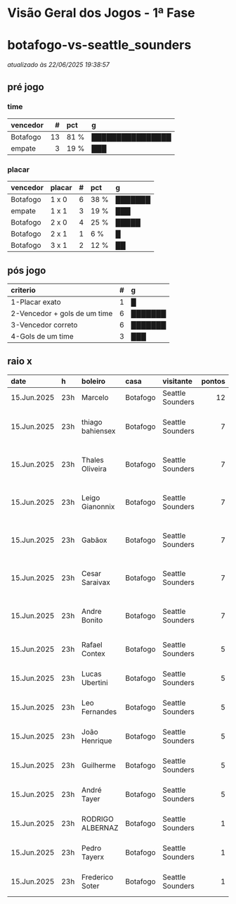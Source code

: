 # Visão Geral dos Jogos - 1ª Fase

# botafogo-vs-seattle_sounders

_atualizado às 22/06/2025 19:38:57_

## pré jogo

### time

| vencedor   |   # | pct   | g                |
|:-----------|----:|:------|:-----------------|
| Botafogo   |  13 | 81 %  | ████████████████ |
| empate     |   3 | 19 %  | ███              |

### placar

| vencedor   | placar   |   # | pct   | g       |
|:-----------|:---------|----:|:------|:--------|
| Botafogo   | 1 x 0    |   6 | 38 %  | ███████ |
| empate     | 1 x 1    |   3 | 19 %  | ███     |
| Botafogo   | 2 x 0    |   4 | 25 %  | █████   |
| Botafogo   | 2 x 1    |   1 | 6 %   | █       |
| Botafogo   | 3 x 1    |   2 | 12 %  | ██      |

## pós jogo

| criterio                     |   # | g       |
|:-----------------------------|----:|:--------|
| 1-Placar exato               |   1 | █       |
| 2-Vencedor + gols de um time |   6 | ███████ |
| 3-Vencedor correto           |   6 | ███████ |
| 4-Gols de um time            |   3 | ███     |

## raio x

| date        | h   | boleiro          | casa     | visitante        |   pontos | criteiro                     | bol_placar   | bol_time   | real_placar   | real_time   |
|:------------|:----|:-----------------|:---------|:-----------------|---------:|:-----------------------------|:-------------|:-----------|:--------------|:------------|
| 15.Jun.2025 | 23h | Marcelo          | Botafogo | Seattle Sounders |       12 | 1-Placar exato               | 2 x 1        | Botafogo   | 2 x 1         | Botafogo    |
| 15.Jun.2025 | 23h | thiago bahiensex | Botafogo | Seattle Sounders |        7 | 2-Vencedor + gols de um time | 3 x 1        | Botafogo   | 2 x 1         | Botafogo    |
| 15.Jun.2025 | 23h | Thales Oliveira  | Botafogo | Seattle Sounders |        7 | 2-Vencedor + gols de um time | 2 x 0        | Botafogo   | 2 x 1         | Botafogo    |
| 15.Jun.2025 | 23h | Leigo Gianonnix  | Botafogo | Seattle Sounders |        7 | 2-Vencedor + gols de um time | 2 x 0        | Botafogo   | 2 x 1         | Botafogo    |
| 15.Jun.2025 | 23h | Gabãox           | Botafogo | Seattle Sounders |        7 | 2-Vencedor + gols de um time | 3 x 1        | Botafogo   | 2 x 1         | Botafogo    |
| 15.Jun.2025 | 23h | Cesar Saraivax   | Botafogo | Seattle Sounders |        7 | 2-Vencedor + gols de um time | 2 x 0        | Botafogo   | 2 x 1         | Botafogo    |
| 15.Jun.2025 | 23h | Andre Bonito     | Botafogo | Seattle Sounders |        7 | 2-Vencedor + gols de um time | 2 x 0        | Botafogo   | 2 x 1         | Botafogo    |
| 15.Jun.2025 | 23h | Rafael Contex    | Botafogo | Seattle Sounders |        5 | 3-Vencedor correto           | 1 x 0        | Botafogo   | 2 x 1         | Botafogo    |
| 15.Jun.2025 | 23h | Lucas Ubertini   | Botafogo | Seattle Sounders |        5 | 3-Vencedor correto           | 1 x 0        | Botafogo   | 2 x 1         | Botafogo    |
| 15.Jun.2025 | 23h | Leo Fernandes    | Botafogo | Seattle Sounders |        5 | 3-Vencedor correto           | 1 x 0        | Botafogo   | 2 x 1         | Botafogo    |
| 15.Jun.2025 | 23h | João Henrique    | Botafogo | Seattle Sounders |        5 | 3-Vencedor correto           | 1 x 0        | Botafogo   | 2 x 1         | Botafogo    |
| 15.Jun.2025 | 23h | Guilherme        | Botafogo | Seattle Sounders |        5 | 3-Vencedor correto           | 1 x 0        | Botafogo   | 2 x 1         | Botafogo    |
| 15.Jun.2025 | 23h | André Tayer      | Botafogo | Seattle Sounders |        5 | 3-Vencedor correto           | 1 x 0        | Botafogo   | 2 x 1         | Botafogo    |
| 15.Jun.2025 | 23h | RODRIGO ALBERNAZ | Botafogo | Seattle Sounders |        1 | 4-Gols de um time            | 1 x 1        | empate     | 2 x 1         | Botafogo    |
| 15.Jun.2025 | 23h | Pedro Tayerx     | Botafogo | Seattle Sounders |        1 | 4-Gols de um time            | 1 x 1        | empate     | 2 x 1         | Botafogo    |
| 15.Jun.2025 | 23h | Frederico Soter  | Botafogo | Seattle Sounders |        1 | 4-Gols de um time            | 1 x 1        | empate     | 2 x 1         | Botafogo    |